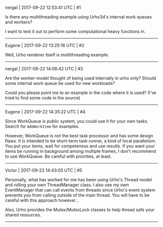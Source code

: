 nergal | 2017-09-22 12:53:41 UTC | #1

Is there any multithreading example using Urho3d's internal work queues and workers?

I want to test it out to perform some computational heavy functions in.

-------------------------

Eugene | 2017-09-22 13:25:16 UTC | #2

Well, Urho renderer itself _is_ multithreading example.

-------------------------

nergal | 2017-09-22 14:06:42 UTC | #3

Are the worker-model thought of being used internally in urho only?
Should some internal work queue be used for new workloads?

Could you please point me to an example in the code where it is used? (I've tried to find some code in the source)

-------------------------

Eugene | 2017-09-22 14:35:22 UTC | #4

Since WorkQueue is public system, you could use it for your own tasks. Search for `AddWorkItem` for examples.

However, WorkQueue is not the best task processor and has some design flaws.
It is intended to be short-term task runner, a kind of local parallelism. You put your items, wait for competeness and use results.
If you want your items be running in background among multiple frames, I don't recommend to use WorkQueue. Be careful with priorities, at least.

-------------------------

Victor | 2017-09-22 14:43:05 UTC | #5

Personally, what has worked for me has been using Urho's Thread model and rolling your own ThreadManager class. I also use my own EventManager that can call events from threads since Urho's event system prevents you from calling outside of the main thread. You will have to be careful with this approach however...

Also, Urho provides the Mutex/MutexLock classes to help thread safe your shared resources.

-------------------------

